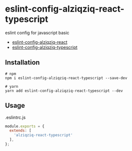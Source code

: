 # eslint-config-alziqziq-react-typescript
eslint config for javascript basic
- [eslint-config-alziqziq-react](https://github.com/alziqziq/eslint-config/blob/main/packages/eslint-config-alziqziq-react/README.md)
- [eslint-config-alziqziq-typescript](https://github.com/alziqziq/eslint-config/blob/main/packages/eslint-config-alziqziq-typescript/README.md)


## Installation
```shell
# npm 
npm i eslint-config-alziqziq-react-typescript --save-dev
```

```shell
# yarn
yarn add eslint-config-alziqziq-react-typescript --dev
```

## Usage
.eslintrc.js

```js
module.exports = {
  extends: [
    'alziqziq-react-typescript'
  ],
};
```
